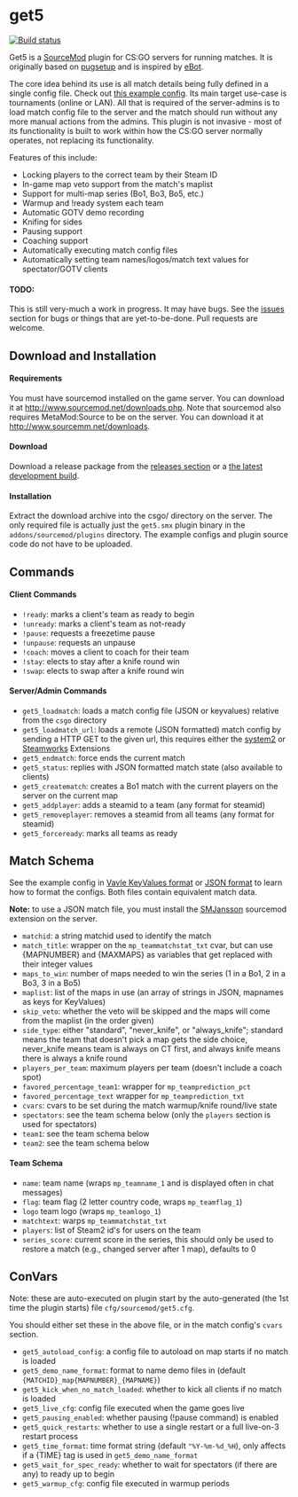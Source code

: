 get5
===========================

[![Build status](http://ci.splewis.net/job/get5/badge/icon)](http://ci.splewis.net/job/get5/)

Get5 is a [SourceMod](http://www.sourcemod.net/) plugin for CS:GO servers for running matches. It is originally based on [pugsetup](https://github.com/splewis/csgo-pug-setup) and is inspired by [eBot](https://github.com/deStrO/eBot-CSGO).

The core idea behind its use is all match details being fully defined in a single config file. Check out [this example config](configs/get5/example_match.cfg). Its main target use-case is tournaments (online or LAN). All that is required of the server-admins is to load match config file to the server and the match should run without any more manual actions from the admins. This plugin is not invasive - most of its functionality is built to work within how the CS:GO server normally operates, not replacing its functionality.

Features of this include:
- Locking players to the correct team by their Steam ID
- In-game map veto support from the match's maplist
- Support for multi-map series (Bo1, Bo3, Bo5, etc.)
- Warmup and !ready system each team
- Automatic GOTV demo recording
- Knifing for sides
- Pausing support
- Coaching support
- Automatically executing match config files
- Automatically setting team names/logos/match text values for spectator/GOTV clients

#### TODO:

This is still very-much a work in progress. It may have bugs. See the [issues](https://github.com/splewis/get5/issues) section for bugs or things that are yet-to-be-done. Pull requests are welcome.


## Download and Installation

#### Requirements
You must have sourcemod installed on the game server. You can download it at http://www.sourcemod.net/downloads.php. Note that sourcemod also requires MetaMod:Source to be on the server. You can download it at http://www.sourcemm.net/downloads.

#### Download
Download a release package from the [releases section](https://github.com/splewis/get5/releases) or a [the latest development build](http://ci.splewis.net/job/get5/lastSuccessfulBuild/).

#### Installation
Extract the download archive into the csgo/ directory on the server. The only required file is actually just the ``get5.smx`` plugin binary in the ``addons/sourcemod/plugins`` directory. The example configs and plugin source code do not have to be uploaded.


## Commands
#### Client Commands
- ``!ready``: marks a client's team as ready to begin
- ``!unready``: marks a client's team as not-ready
- ``!pause``: requests a freezetime pause
- ``!unpause``: requests an unpause
- ``!coach``: moves a client to coach for their team
- ``!stay``: elects to stay after a knife round win
- ``!swap``: elects to swap after a knife round win

#### Server/Admin Commands
- ``get5_loadmatch``: loads a match config file (JSON or keyvalues) relative from the ``csgo`` directory
- ``get5_loadmatch_url``: loads a remote (JSON formatted) match config by sending a HTTP GET to the given url, this requires either the [system2](https://forums.alliedmods.net/showthread.php?t=146019) or [Steamworks](https://forums.alliedmods.net/showthread.php?t=229556) Extensions
- ``get5_endmatch``: force ends the current match
- ``get5_status``: replies with JSON formatted match state (also available to clients)
- ``get5_creatematch``: creates a Bo1 match with the current players on the server on the current map
- ``get5_addplayer``: adds a steamid to a team (any format for steamid)
- ``get5_removeplayer``: removes a steamid from all teams (any format for steamid)
- ``get5_forceready``: marks all teams as ready


## Match Schema

See the example config in [Vavle KeyValues format](configs/get5/example_match.cfg) or [JSON format](configs/get5/example_match.json) to learn how to format the configs. Both files contain equivalent match data.

**Note:** to use a JSON match file, you must install the [SMJansson](https://forums.alliedmods.net/showthread.php?t=184604) sourcemod extension on the server.

- ``matchid``: a string matchid used to identify the match
- ``match_title``: wrapper on the ``mp_teammatchstat_txt`` cvar, but can use {MAPNUMBER} and {MAXMAPS} as variables that get replaced with their integer values
- ``maps_to_win``: number of maps needed to win the series (1 in a Bo1, 2 in a Bo3, 3 in a Bo5)
- ``maplist``: list of the maps in use (an array of strings in JSON, mapnames as keys for KeyValues)
- ``skip_veto``: whether the veto will be skipped and the maps will come from the maplist (in the order given)
- ``side_type``: either "standard", "never_knife", or "always_knife"; standard means the team that doesn't pick a map gets the side choice, never_knife means team is always on CT first, and always knife means there is always a knife round
- ``players_per_team``: maximum players per team (doesn't include a coach spot)
- ``favored_percentage_team1``: wrapper for ``mp_teamprediction_pct``
- ``favored_percentage_text`` wrapper for ``mp_teamprediction_txt``
- ``cvars``: cvars to be set during the match warmup/knife round/live state
- ``spectators``: see the team schema below (only the ``players`` section is used for spectators)
- ``team1``: see the team schema below
- ``team2``: see the team schema below

#### Team Schema
- ``name``: team name (wraps ``mp_teamname_1`` and is displayed often in chat messages)
- ``flag``: team flag (2 letter country code, wraps ``mp_teamflag_1``)
- ``logo`` team logo (wraps ``mp_teamlogo_1``)
- ``matchtext``: warps ``mp_teammatchstat_txt``
- ``players``: list of Steam2 id's for users on the team
- ``series_score``: current score in the series, this should only be used to restore a match (e.g., changed server after 1 map), defaults to 0

## ConVars
Note: these are auto-executed on plugin start by the auto-generated (the 1st time the plugin starts) file ``cfg/sourcemod/get5.cfg``.

You should either set these in the above file, or in the match config's ``cvars`` section.

- ``get5_autoload_config``: a config file to autoload on map starts if no match is loaded
- ``get5_demo_name_format``: format to name demo files in (default ``{MATCHID}_map{MAPNUMBER}_{MAPNAME}``)
- ``get5_kick_when_no_match_loaded``: whether to kick all clients if no match is loaded
- ``get5_live_cfg``: config file executed when the game goes live
- ``get5_pausing_enabled``: whether pausing (!pause command) is enabled
- ``get5_quick_restarts``: whether to use a single restart or a full live-on-3 restart process
- ``get5_time_format``: time format string (default ``"%Y-%m-%d_%H``), only affects if a {TIME} tag is used in ``get5_demo_name_format``
- ``get5_wait_for_spec_ready``: whether to wait for spectators (if there are any) to ready up to begin
- ``get5_warmup_cfg``: config file executed in warmup periods
